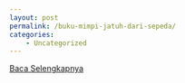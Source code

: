 ```yaml
---
layout: post
permalink: /buku-mimpi-jatuh-dari-sepeda/
categories:
    - Uncategorized
---
```


[Baca Selengkapnya](/03)